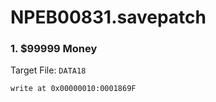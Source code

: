 # NPEB00831.savepatch

### 1. $99999 Money

Target File: `DATA18`

```
write at 0x00000010:0001869F
```

